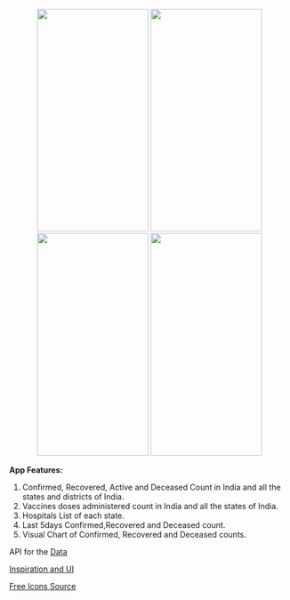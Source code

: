<p align="center">
<img src="https://user-images.githubusercontent.com/8769408/117580588-3c0fd700-b116-11eb-92bf-5a239f79aa12.jpg"  width="200" height="400">                  
<img src="https://user-images.githubusercontent.com/8769408/117581196-48e1fa00-b119-11eb-8f8e-4a02caf628f3.jpg"  width="200" height="400">
<img src="https://user-images.githubusercontent.com/8769408/117581441-65326680-b11a-11eb-958f-a617c553fa27.jpg" width="200" height="400">
<img src="https://user-images.githubusercontent.com/8769408/117581444-65cafd00-b11a-11eb-88e9-4ac4e390c161.jpg" width="200" height="400">
</p>


**App Features:**
1. Confirmed, Recovered, Active and Deceased Count in India and all the states and districts of India.
2. Vaccines doses administered count in India and all the states of India.
3. Hospitals List of each state.
4. Last 5days Confirmed,Recovered and Deceased count.
5. Visual Chart of Confirmed, Recovered and Deceased counts.

API for the [Data](https://github.com/amodm/api-covid19-in)

[Inspiration and UI](https://www.covid19india.org)

[Free Icons Source](https://www.iconfinder.com/icons/314807/search_icon)
 
